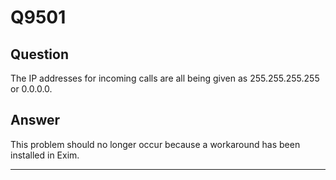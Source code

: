 Q9501
=====

Question
--------

The IP addresses for incoming calls are all being given as
255.255.255.255 or 0.0.0.0.

Answer
------

This problem should no longer occur because a workaround has been
installed in Exim.

* * * * *
